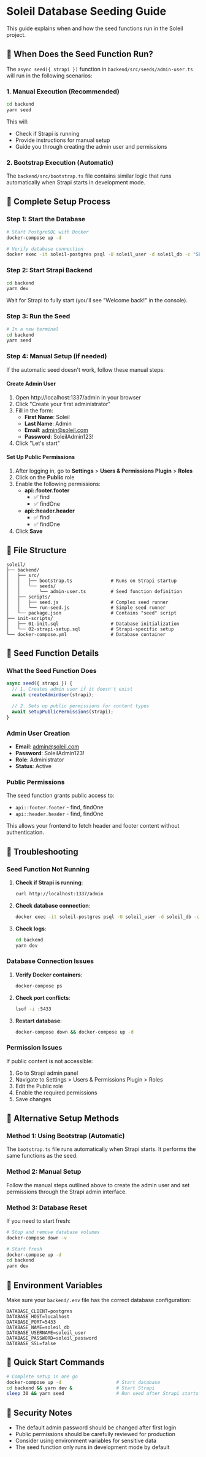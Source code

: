 # Soleil Database Seeding Guide

This guide explains when and how the seed functions run in the Soleil project.

## 🌱 When Does the Seed Function Run?

The `async seed({ strapi })` function in `backend/src/seeds/admin-user.ts` will run in the following scenarios:

### 1. **Manual Execution** (Recommended)

```bash
cd backend
yarn seed
```

This will:

- Check if Strapi is running
- Provide instructions for manual setup
- Guide you through creating the admin user and permissions

### 2. **Bootstrap Execution** (Automatic)

The `backend/src/bootstrap.ts` file contains similar logic that runs automatically when Strapi starts in development mode.

## 🚀 Complete Setup Process

### Step 1: Start the Database

```bash
# Start PostgreSQL with Docker
docker-compose up -d

# Verify database connection
docker exec -it soleil-postgres psql -U soleil_user -d soleil_db -c "SELECT 1;"
```

### Step 2: Start Strapi Backend

```bash
cd backend
yarn dev
```

Wait for Strapi to fully start (you'll see "Welcome back!" in the console).

### Step 3: Run the Seed

```bash
# In a new terminal
cd backend
yarn seed
```

### Step 4: Manual Setup (if needed)

If the automatic seed doesn't work, follow these manual steps:

#### Create Admin User

1. Open http://localhost:1337/admin in your browser
2. Click "Create your first administrator"
3. Fill in the form:
   - **First Name**: Soleil
   - **Last Name**: Admin
   - **Email**: admin@soleil.com
   - **Password**: SoleilAdmin123!
4. Click "Let's start"

#### Set Up Public Permissions

1. After logging in, go to **Settings** > **Users & Permissions Plugin** > **Roles**
2. Click on the **Public** role
3. Enable the following permissions:
   - **api::footer.footer**
     - ✅ find
     - ✅ findOne
   - **api::header.header**
     - ✅ find
     - ✅ findOne
4. Click **Save**

## 📁 File Structure

```
soleil/
├── backend/
│   ├── src/
│   │   ├── bootstrap.ts              # Runs on Strapi startup
│   │   └── seeds/
│   │       └── admin-user.ts         # Seed function definition
│   ├── scripts/
│   │   ├── seed.js                   # Complex seed runner
│   │   └── run-seed.js               # Simple seed runner
│   └── package.json                  # Contains "seed" script
├── init-scripts/
│   ├── 01-init.sql                   # Database initialization
│   └── 02-strapi-setup.sql           # Strapi-specific setup
└── docker-compose.yml                # Database container
```

## 🔧 Seed Function Details

### What the Seed Function Does

```typescript
async seed({ strapi }) {
  // 1. Creates admin user if it doesn't exist
  await createAdminUser(strapi);

  // 2. Sets up public permissions for content types
  await setupPublicPermissions(strapi);
}
```

### Admin User Creation

- **Email**: admin@soleil.com
- **Password**: SoleilAdmin123!
- **Role**: Administrator
- **Status**: Active

### Public Permissions

The seed function grants public access to:

- `api::footer.footer` - find, findOne
- `api::header.header` - find, findOne

This allows your frontend to fetch header and footer content without authentication.

## 🐛 Troubleshooting

### Seed Function Not Running

1. **Check if Strapi is running**:

   ```bash
   curl http://localhost:1337/admin
   ```

2. **Check database connection**:

   ```bash
   docker exec -it soleil-postgres psql -U soleil_user -d soleil_db -c "SELECT 1;"
   ```

3. **Check logs**:
   ```bash
   cd backend
   yarn dev
   ```

### Database Connection Issues

1. **Verify Docker containers**:

   ```bash
   docker-compose ps
   ```

2. **Check port conflicts**:

   ```bash
   lsof -i :5433
   ```

3. **Restart database**:
   ```bash
   docker-compose down && docker-compose up -d
   ```

### Permission Issues

If public content is not accessible:

1. Go to Strapi admin panel
2. Navigate to Settings > Users & Permissions Plugin > Roles
3. Edit the Public role
4. Enable the required permissions
5. Save changes

## 🔄 Alternative Setup Methods

### Method 1: Using Bootstrap (Automatic)

The `bootstrap.ts` file runs automatically when Strapi starts. It performs the same functions as the seed.

### Method 2: Manual Setup

Follow the manual steps outlined above to create the admin user and set permissions through the Strapi admin interface.

### Method 3: Database Reset

If you need to start fresh:

```bash
# Stop and remove database volumes
docker-compose down -v

# Start fresh
docker-compose up -d
cd backend
yarn dev
```

## 📝 Environment Variables

Make sure your `backend/.env` file has the correct database configuration:

```env
DATABASE_CLIENT=postgres
DATABASE_HOST=localhost
DATABASE_PORT=5433
DATABASE_NAME=soleil_db
DATABASE_USERNAME=soleil_user
DATABASE_PASSWORD=soleil_password
DATABASE_SSL=false
```

## 🎯 Quick Start Commands

```bash
# Complete setup in one go
docker-compose up -d                    # Start database
cd backend && yarn dev &                # Start Strapi
sleep 30 && yarn seed                   # Run seed after Strapi starts
```

## 🔐 Security Notes

- The default admin password should be changed after first login
- Public permissions should be carefully reviewed for production
- Consider using environment variables for sensitive data
- The seed function only runs in development mode by default
